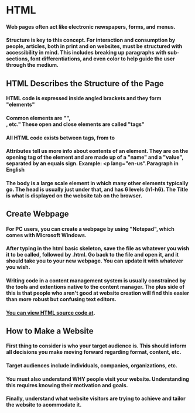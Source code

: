 # HTML

#### Web pages often act like electronic newspapers, forms, and menus. 

#### Structure is key to this concept. For interaction and consumption by people, articles, both in print and on websites, must be structured with accessibility in mind. This includes breaking up paragraphs with sub-sections, font differentiations, and even color to help guide the user through the medium.

## HTML Describes the Structure of the Page

#### HTML code is expressed inside angled brackets and they form "elements"

#### Common elements are "<body></body>", <nav></nav>, etc." These open and close elements are called "tags"

#### All HTML code exists between tags, from <html></html> to <p></p>

#### Attributes tell us more info about eontents of an element. They are on the opening tag of the element and are made up of a "name" and a "value", separated by an equals sign. Example: <p lang="en-us".Paragraph in English</p>

#### The body is a large scale element in which many other elements typically go. The head is usually just under that, and has 6 levels (h1-h6). The Title is what is displayed on the website tab on the browser.

## Create Webpage

#### For PC users, you can create a webpage by using "Notepad", which comes with Microsoft Windows.

#### After typing in the html basic skeleton, save the file as whatever you wish it to be called, followed by .html. Go back to the file and open it, and it should take you to your new webpage. You can update it with whatever you wish.

#### Writing code in a content management system is usually constrained by the tools and extentions native to the content manager. The plus side of this is that people who aren't good at website creation will find this easier than more robust but confusing text editors.

#### [You can view HTML source code at](www.htmlandcssbook.com/view-source/).

## How to Make a Website

#### First thing to consider is who your target audience is. This should inform all decisions you make moving forward regarding format, content, etc.

#### Target audiences include individuals, companies, organizations, etc.

#### You must also understand WHY people visit your website. Understanding this requires knowing their motivation and goals.

#### Finally, understand what website visitors are trying to achieve and tailor the website to acommodate it.


